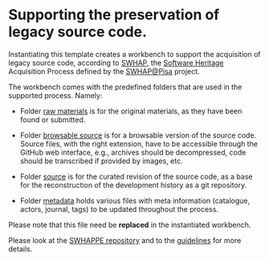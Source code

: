 # Supporting the preservation of legacy source code.

Instantiating this template creates a workbench to support the acquisition of legacy source code, according to [SWHAP](https://www.softwareheritage.org/swhap/), the [Software Heritage](https://www.softwareheritage.org/) Acquisition Process defined by the [SWHAP\@Pisa](
    #TODO:
) project.

The workbench comes with the predefined folders that are used in the supported process. Namely:

- Folder [raw materials](./raw_materials) is for the original materials, as they have been found or submitted.

- Folder [browsable source](./browsable_source) is for a browsable version of the source code. Source files, with the right extension, have to be accessible through the GitHub web interface, e.g., archives should be decompressed, code should be transcribed if provided by images, etc.

- Folder [source](./source) is for the curated revision of the source code, as a base for the reconstruction of the development history as a git repository.

- Folder [metadata](/.metadata) holds various files with meta information (catalogue, actors, journal, tags) to be updated throughout the process. 

Please note that this file need be **replaced** in the instantiated workbench.

Please look at the [SWHAPPE repository](https://github.com/Unipisa/SWHAPPE/README.md) and to the [guidelines](https://github.com/SoftwareHeritage/swhapguide/blob/master/SWHAP%40Pisa.pdf)  for more details. 
